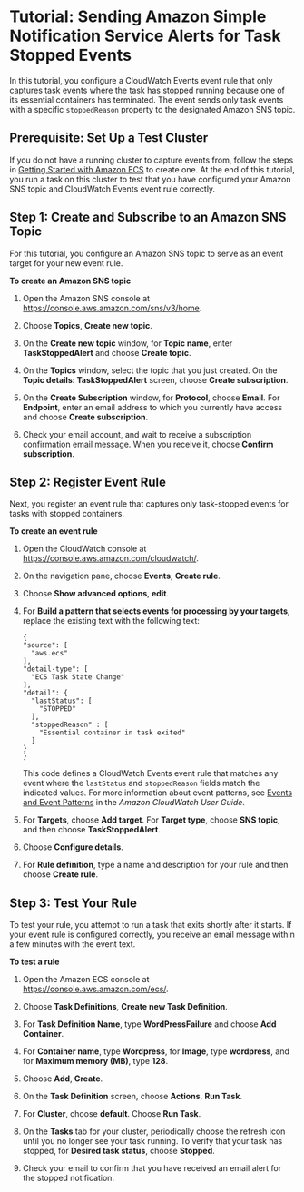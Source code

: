 # Tutorial: Sending Amazon Simple Notification Service Alerts for Task Stopped Events<a name="ecs_cwet2"></a>

In this tutorial, you configure a CloudWatch Events event rule that only captures task events where the task has stopped running because one of its essential containers has terminated\. The event sends only task events with a specific `stoppedReason` property to the designated Amazon SNS topic\.

## Prerequisite: Set Up a Test Cluster<a name="cwet2_step_1"></a>

 If you do not have a running cluster to capture events from, follow the steps in [Getting Started with Amazon ECS](ECS_GetStarted.md) to create one\. At the end of this tutorial, you run a task on this cluster to test that you have configured your Amazon SNS topic and CloudWatch Events event rule correctly\. 

## Step 1: Create and Subscribe to an Amazon SNS Topic<a name="cwet2_step_2"></a>

 For this tutorial, you configure an Amazon SNS topic to serve as an event target for your new event rule\. 

**To create an Amazon SNS topic**

1. Open the Amazon SNS console at [https://console\.aws\.amazon\.com/sns/v3/home](https://console.aws.amazon.com/sns/v3/home)\.

1. Choose **Topics**, **Create new topic**\.

1. On the **Create new topic** window, for **Topic name**, enter **TaskStoppedAlert** and choose **Create topic**\.

1.  On the **Topics** window, select the topic that you just created\. On the **Topic details: TaskStoppedAlert** screen, choose **Create subscription**\. 

1.  On the **Create Subscription** window, for **Protocol**, choose **Email**\. For **Endpoint**, enter an email address to which you currently have access and choose **Create subscription**\. 

1.  Check your email account, and wait to receive a subscription confirmation email message\. When you receive it, choose **Confirm subscription**\. 

## Step 2: Register Event Rule<a name="cwet2_step_3"></a>

 Next, you register an event rule that captures only task\-stopped events for tasks with stopped containers\. 

**To create an event rule**

1. Open the CloudWatch console at [https://console\.aws\.amazon\.com/cloudwatch/](https://console.aws.amazon.com/cloudwatch/)\.

1. On the navigation pane, choose **Events**, **Create rule**\.

1. Choose **Show advanced options**, **edit**\.

1. For **Build a pattern that selects events for processing by your targets**, replace the existing text with the following text: 

   ```
   {
   "source": [
     "aws.ecs"
   ],
   "detail-type": [
     "ECS Task State Change"
   ],
   "detail": {
     "lastStatus": [
       "STOPPED"
     ],
     "stoppedReason" : [
       "Essential container in task exited"
     ]
   }
   }
   ```

   This code defines a CloudWatch Events event rule that matches any event where the `lastStatus` and `stoppedReason` fields match the indicated values\. For more information about event patterns, see [Events and Event Patterns](https://docs.aws.amazon.com/AmazonCloudWatch/latest/DeveloperGuide/CloudWatchEventsandEventPatterns.html) in the *Amazon CloudWatch User Guide*\. 

1. For **Targets**, choose **Add target**\. For **Target type**, choose **SNS topic**, and then choose **TaskStoppedAlert**\.

1. Choose **Configure details**\.

1. For **Rule definition**, type a name and description for your rule and then choose **Create rule**\.

## Step 3: Test Your Rule<a name="cwet2_step_4"></a>

To test your rule, you attempt to run a task that exits shortly after it starts\. If your event rule is configured correctly, you receive an email message within a few minutes with the event text\. 

**To test a rule**

1. Open the Amazon ECS console at [https://console\.aws\.amazon\.com/ecs/](https://console.aws.amazon.com/ecs/)\.

1. Choose **Task Definitions**, **Create new Task Definition**\.

1. For **Task Definition Name**, type **WordPressFailure** and choose **Add Container**\.

1. For **Container name**, type **Wordpress**, for **Image**, type **wordpress**, and for **Maximum memory \(MB\)**, type **128**\.

1.  Choose **Add**, **Create**\. 

1. On the **Task Definition** screen, choose **Actions**, **Run Task**\.

1. For **Cluster**, choose **default**\. Choose **Run Task**\.

1. On the **Tasks** tab for your cluster, periodically choose the refresh icon until you no longer see your task running\. To verify that your task has stopped, for **Desired task status**, choose **Stopped**\.

1. Check your email to confirm that you have received an email alert for the stopped notification\.